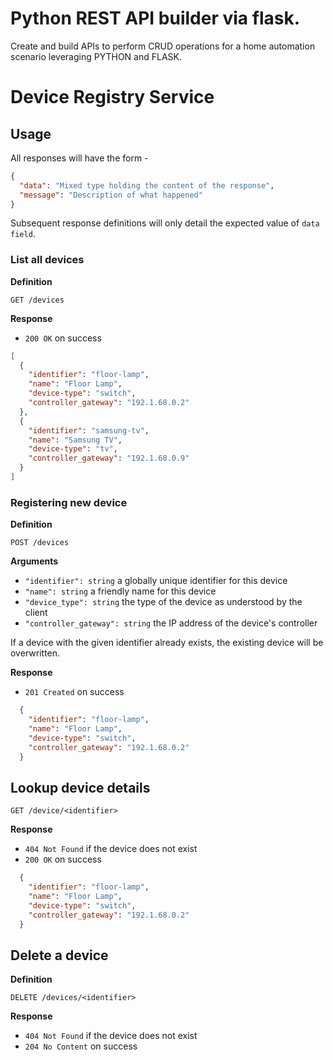 # Python REST API builder via flask.
Create and build APIs to perform CRUD operations for a home automation scenario leveraging PYTHON and FLASK.


# Device Registry Service

## Usage

All responses will have the form -
```json
{
  "data": "Mixed type holding the content of the response",
  "message": "Description of what happened"
}
```
Subsequent response definitions will only detail the expected value of `data field`.

### List all devices

**Definition**

`GET /devices`

**Response**

- `200 OK` on success
```json
[
  {
    "identifier": "floor-lamp",
    "name": "Floor Lamp",
    "device-type": "switch",
    "controller_gateway": "192.1.68.0.2"
  },
  {
    "identifier": "samsung-tv",
    "name": "Samsung TV",
    "device-type": "tv",
    "controller_gateway": "192.1.68.0.9"
  } 
]
```

### Registering new device

**Definition**

`POST /devices`

**Arguments**

- `"identifier": string` a globally unique identifier for this device
- `"name": string` a friendly name for this device
- `"device_type": string` the type of the device as understood by the client
- `"controller_gateway": string` the IP address of the device's controller

If a device with the given identifier already exists, the existing device will be overwritten.

**Response**

- `201 Created` on success

```json
  {
    "identifier": "floor-lamp",
    "name": "Floor Lamp",
    "device-type": "switch",
    "controller_gateway": "192.1.68.0.2"
  }
```

## Lookup device details

`GET /device/<identifier>`

**Response**

- `404 Not Found` if the device does not exist
- `200 OK` on success

```json
  {
    "identifier": "floor-lamp",
    "name": "Floor Lamp",
    "device-type": "switch",
    "controller_gateway": "192.1.68.0.2"
  }
```

## Delete a device

**Definition**

`DELETE /devices/<identifier>`

**Response**

- `404 Not Found` if the device does not exist
- `204 No Content` on success

